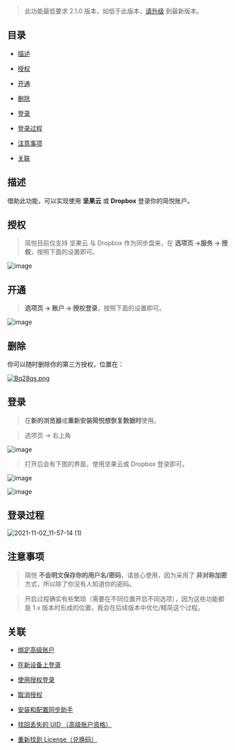 >  此功能最低要求 2.1.0 版本，如低于此版本，[请升级](http://ksria.com/simpread/) 到最新版本。

目录
---

- [描述](#描述)

- [授权](#授权)

- [开通](#开通)

- [删除](#删除)

- [登录](#登录)

- [登录过程](#登录过程)

- [注意事项](#注意事项)

- [关联](#关联)

描述
---

借助此功能，可以实现使用 **坚果云** 或 **Dropbox** 登录你的简悦账户。

授权
---

> 简悦目前仅支持 坚果云 与 Dropbox 作为同步盘来，在 **选项页 →服务 → 授权**，按照下面的设置即可。

![image](https://user-images.githubusercontent.com/81074/139782099-69181c49-6687-4c77-8916-4e9e1efd9791.png)

开通
---

> **选项页 → 账户 → 授权登录**，按照下面的设置即可。

![image](https://user-images.githubusercontent.com/81074/139782413-6121770b-49e6-4206-bf3a-fecb5295bfdc.png)


删除
---

你可以随时删除你的第三方授权，位置在：

[![Bq28qs.png](https://s1.ax1x.com/2020/11/10/Bq28qs.png)](https://imgchr.com/i/Bq28qs)


登录
---

> 在**新的浏览器**或**重新安装简悦想恢复数据时**使用。

> 选项页 → 右上角

![image](https://user-images.githubusercontent.com/81074/139784228-bba13a6c-1b55-4fde-88e9-e0fde8bdc7ca.png)

> 打开后会有下图的界面，使用坚果云或 Dropbox 登录即可。

![image](https://user-images.githubusercontent.com/81074/139784299-61426f4a-f9ff-4a73-bcad-7d7fc2880f16.png)

![image](https://user-images.githubusercontent.com/81074/131615478-7c7559f7-0b3a-4398-822d-78269eb10d93.png)


登录过程
---

![2021-11-02_11-57-14 (1)](https://user-images.githubusercontent.com/81074/139788669-5a8f895c-b769-451c-8556-57b80e17de5e.gif)


注意事项
---

> 简悦 **不会明文保存你的用户名/密码**，请放心使用，因为采用了 **非对称加密** 方式，所以除了你没有人知道你的密码。


> 开启过程确实有些繁琐（需要在不同位置开启不同选项），因为这些功能都是 1.x 版本时形成的位置，我会在后续版本中优化/精简这个过程。


关联
---

- [绑定高级账户](https://github.com/Kenshin/simpread/discussions/1573)

- [在新设备上登录](https://github.com/Kenshin/simpread/discussions/1574)

- [使用授权登录](https://github.com/Kenshin/simpread/discussions/1570)

- [取消授权](https://github.com/Kenshin/simpread/discussions/1575)

- [安装和配置同步助手](https://github.com/Kenshin/simpread/discussions/2754)

- [找回丢失的 UID （高级账户资格）](https://github.com/Kenshin/simpread/discussions/1571)

- [重新找到 License（兑换码）](https://github.com/Kenshin/simpread/discussions/2756)
